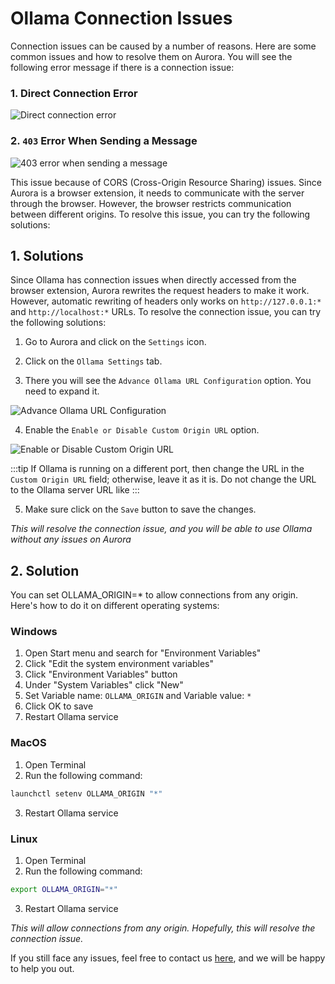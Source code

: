 # Ollama Connection Issues

Connection issues can be caused by a number of reasons. Here are some common issues and how to resolve them on Aurora. You will see the following error message if there is a connection issue:

### 1. Direct Connection Error
![Direct connection error](https://image.pageassist.xyz/Screenshot%202024-05-13%20001742.png)

### 2. `403` Error When Sending a Message
![403 error when sending a message](https://image.pageassist.xyz/Screenshot%202024-05-13%20001940.png)

This issue because of CORS (Cross-Origin Resource Sharing) issues. Since Aurora is a browser extension, it needs to communicate with the server through the browser. However, the browser restricts communication between different origins. To resolve this issue, you can try the following solutions:   

## 1. Solutions 

Since Ollama has connection issues when directly accessed from the browser extension, Aurora rewrites the request headers to make it work. However, automatic rewriting of headers only works on `http://127.0.0.1:*` and `http://localhost:*` URLs. To resolve the connection issue, you can try the following solutions:

1. Go to Aurora and click on the `Settings` icon.

2. Click on the `Ollama Settings` tab.

3. There you will see the `Advance Ollama URL Configuration` option. You need to expand it.

![Advance Ollama URL Configuration](https://image.pageassist.xyz/Screenshot%202024-05-13%20003123.png)

4. Enable the `Enable or Disable Custom Origin URL` option.

![Enable or Disable Custom Origin URL](https://image.pageassist.xyz/Screenshot%202024-05-13%20003225.png)

:::tip
If Ollama is running on a different port, then change the URL in the `Custom Origin URL` field; otherwise, leave it as it is. Do not change the URL to the Ollama server URL like
:::

5. Make sure click on the `Save` button to save the changes.

_This will resolve the connection issue, and you will be able to use Ollama without any issues on Aurora_

## 2. Solution

You can set OLLAMA_ORIGIN=* to allow connections from any origin. Here's how to do it on different operating systems:

### Windows
1. Open Start menu and search for "Environment Variables"
2. Click "Edit the system environment variables"
3. Click "Environment Variables" button
4. Under "System Variables" click "New"
5. Set Variable name: `OLLAMA_ORIGIN` and Variable value: `*`
6. Click OK to save
7. Restart Ollama service


### MacOS

1. Open Terminal
2. Run the following command:

```bash
launchctl setenv OLLAMA_ORIGIN "*"
```
3. Restart Ollama service

### Linux
1. Open Terminal
2. Run the following command:

```bash
export OLLAMA_ORIGIN="*"
```
3. Restart Ollama service

_This will allow connections from any origin. Hopefully, this will resolve the connection issue._



If you still face any issues, feel free to contact us [here](https://github.com/n4ze3m/page-assist/issues/new), and we will be happy to help you out.